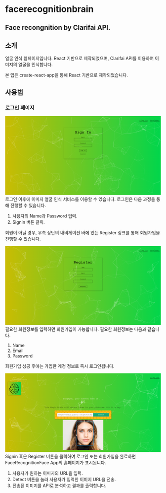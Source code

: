 # facerecognitionbrain

## Face recongnition by Clarifai API.

## 소개

얼굴 인식 웹페이지입니다. React 기반으로 제작되었으며, Clarifai API를 이용하여 이미지의 얼굴을 인식합니다.

본 앱은 create-react-app을 통해 React 기반으로 제작되었습니다.

## 사용법

### 로그인 페이지

![로그인](./readmeSrc/signin.png)
로그인 이후에 이미지 얼굴 인식 서비스를 이용할 수 있습니다. 로그인은 다음 과정을 통해 진행할 수 있습니다. 
1. 사용자의 Name과 Password 입력.
2. Signin 버튼 클릭.

회원이 아닐 경우, 우측 상단의 내비게이션 바에 있는 Register 링크를 통해 회원가입을 진행할 수 있습니다.

![회원가입](./readmeSrc/register.png)
필요한 회원정보를 입력하면 회원가입이 가능합니다. 필요한 회원정보는 다음과 같습니다.
1. Name
2. Email
3. Password

회원가입 성공 후에는 가입한 계정 정보로 즉시 로그인됩니다.

![홈페이지](./readmeSrc/home.png)
Signin 혹은 Register 버튼을 클릭하여 로그인 또는 회원가입을 완료하면 FaceRecognitionFace App의 홈페이지가 표시됩니다.

1. 사용자가 원하는 이미지의 URL을 입력.
2. Detect 버튼을 눌러 사용자가 입력한 이미지 URL을 전송.
3. 전송된 이미지를 API로 분석하고 결과를 출력합니다.
